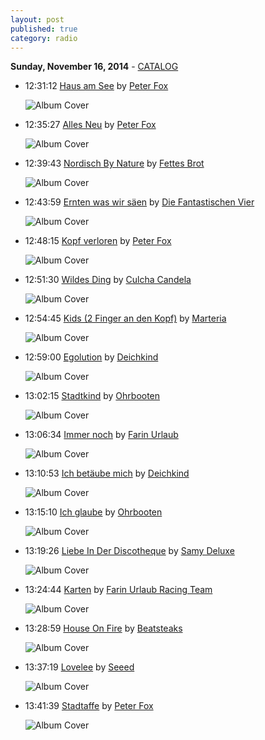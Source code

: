 ```yaml
---
layout: post
published: true
category: radio
---
```


**Sunday, November 16, 2014** - [CATALOG](/2014/11/16/Peter-Fox-radio-catalog)

*   12:31:12  [Haus am See](http://goo.gl/4hNFSy) by [Peter Fox](http://www.last.fm/music/Peter+Fox)

    ![Album Cover](http://userserve-ak.last.fm/serve/174s/88454569.png "Stadtaffe")

*   12:35:27  [Alles Neu](http://goo.gl/2Vn0Hs) by [Peter Fox](http://www.last.fm/music/Peter+Fox)

    ![Album Cover](http://userserve-ak.last.fm/serve/174s/88454569.png "Stadtaffe")

*   12:39:43  [Nordisch By Nature](http://goo.gl/fjwwN6) by [Fettes Brot](http://www.last.fm/music/Fettes+Brot)

    ![Album Cover](http://userserve-ak.last.fm/serve/174s/91282983.jpg "Auf Einem Auge Blöd")

*   12:43:59  [Ernten was wir säen](http://goo.gl/Z0UQ0e) by [Die Fantastischen Vier](http://www.last.fm/music/Die+Fantastischen+Vier)

    ![Album Cover](http://userserve-ak.last.fm/serve/174s/90051785.jpg "Fornika")

*   12:48:15  [Kopf verloren](http://goo.gl/5f3Boh) by [Peter Fox](http://www.last.fm/music/Peter+Fox)

    ![Album Cover](http://userserve-ak.last.fm/serve/174s/88454569.png "Stadtaffe")

*   12:51:30  [Wildes Ding](http://goo.gl/TCIl8s) by [Culcha Candela](http://www.last.fm/music/Culcha+Candela)

    ![Album Cover](http://userserve-ak.last.fm/serve/174s/71306094.jpg "Flätrate")

*   12:54:45  [Kids (2 Finger an den Kopf)](http://goo.gl/7UwOSk) by [Marteria](http://www.last.fm/music/Marteria)

    ![Album Cover](http://userserve-ak.last.fm/serve/174s/97044679.png "Zum Glück in die Zukunft II")

*   12:59:00  [Egolution](http://goo.gl/WYvQZ5) by [Deichkind](http://www.last.fm/music/Deichkind)

    ![Album Cover](http://userserve-ak.last.fm/serve/174s/75566318.png "Befehl von ganz unten")

*   13:02:15  [Stadtkind](http://goo.gl/wHp55p) by [Ohrbooten](http://www.last.fm/music/Ohrbooten)

    ![Album Cover](http://userserve-ak.last.fm/serve/174s/8717937.jpg "Spieltrieb")

*   13:06:34  [Immer noch](http://goo.gl/UYz6iP) by [Farin Urlaub](http://www.last.fm/music/Farin+Urlaub)

    ![Album Cover](http://userserve-ak.last.fm/serve/174s/39162685.jpg "Am Ende der Sonne")

*   13:10:53  [Ich betäube mich](http://goo.gl/hTv2sZ) by [Deichkind](http://www.last.fm/music/Deichkind)

    ![Album Cover](http://userserve-ak.last.fm/serve/174s/75761276.png "Aufstand im Schlaraffenland")

*   13:15:10  [Ich glaube](http://goo.gl/9GMFTF) by [Ohrbooten](http://www.last.fm/music/Ohrbooten)

    ![Album Cover](http://userserve-ak.last.fm/serve/174s/8717937.jpg "Spieltrieb")

*   13:19:26  [Liebe In Der Discotheque](http://goo.gl/mbz6br) by [Samy Deluxe](http://www.last.fm/music/Samy+Deluxe)

    ![Album Cover](http://userserve-ak.last.fm/serve/174s/97689771.jpg "Männlich")

*   13:24:44  [Karten](http://goo.gl/6nhVtq) by [Farin Urlaub Racing Team](http://www.last.fm/music/Farin+Urlaub+Racing+Team)

    ![Album Cover](http://userserve-ak.last.fm/serve/174s/29347287.jpg "Die Wahrheit übers Lügen")

*   13:28:59  [House On Fire](http://goo.gl/B6QOH4) by [Beatsteaks](http://www.last.fm/music/Beatsteaks)

    ![Album Cover](http://userserve-ak.last.fm/serve/174s/55244795.jpg "Boombox")

*   13:37:19  [Lovelee](http://goo.gl/31wP7e) by [Seeed](http://www.last.fm/music/Seeed)

    ![Album Cover](http://userserve-ak.last.fm/serve/174s/82555641.png "SEEED")

*   13:41:39  [Stadtaffe](http://goo.gl/wHzxii) by [Peter Fox](http://www.last.fm/music/Peter+Fox)

    ![Album Cover](http://userserve-ak.last.fm/serve/174s/88454569.png "Stadtaffe")

